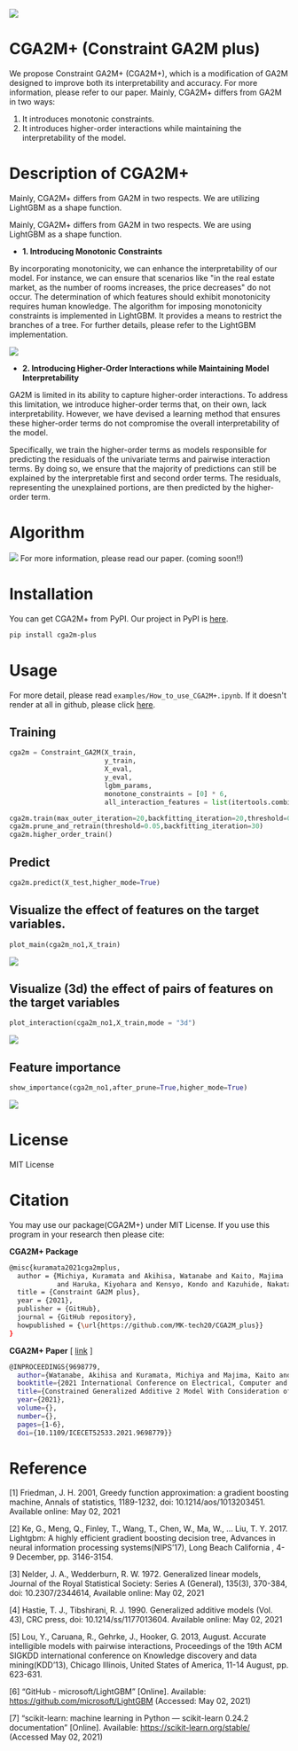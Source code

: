![](https://raw.githubusercontent.com/MK-tech20/CGA2M_plus/main/images/cga2m_plus%2B.png) 
# CGA2M+ (Constraint GA2M plus)
We propose Constraint GA2M+ (CGA2M+), which is a modification of GA2M designed to improve both its interpretability and accuracy. For more information, please refer to our paper. Mainly, CGA2M+ differs from GA2M in two ways:

1. It introduces monotonic constraints.
2. It introduces higher-order interactions while maintaining the interpretability of the model.
# Description of CGA2M+
Mainly, CGA2M+ differs from GA2M in two respects. We are utilizing LightGBM as a shape function.

Mainly, CGA2M+ differs from GA2M in two respects. We are using LightGBM as a shape function.

- **1. Introducing Monotonic Constraints**  

By incorporating monotonicity, we can enhance the interpretability of our model. For instance, we can ensure that scenarios like "in the real estate market, as the number of rooms increases, the price decreases" do not occur. The determination of which features should exhibit monotonicity requires human knowledge. The algorithm for imposing monotonicity constraints is implemented in LightGBM. It provides a means to restrict the branches of a tree. For further details, please refer to the LightGBM implementation.

![](https://raw.githubusercontent.com/MK-tech20/CGA2M_plus/main/images/constraint.png)   

- **2. Introducing Higher-Order Interactions while Maintaining Model Interpretability**  

GA2M is limited in its ability to capture higher-order interactions. To address this limitation, we introduce higher-order terms that, on their own, lack interpretability. However, we have devised a learning method that ensures these higher-order terms do not compromise the overall interpretability of the model.

Specifically, we train the higher-order terms as models responsible for predicting the residuals of the univariate terms and pairwise interaction terms. By doing so, we ensure that the majority of predictions can still be explained by the interpretable first and second order terms. The residuals, representing the unexplained portions, are then predicted by the higher-order term.


# Algorithm  
![](https://raw.githubusercontent.com/MK-tech20/CGA2M_plus/main/images/algorithm.png)
For more information, please read our paper. (coming soon!!) 
# Installation
You can get CGA2M+ from PyPI. Our project in PyPI is [here](https://pypi.org/project/cga2m-plus/).
```bash
pip install cga2m-plus
```

# Usage
For more detail, please read `examples/How_to_use_CGA2M+.ipynb`.
If it doesn't render at all in github, please click [here](https://kokes.github.io/nbviewer.js/viewer.html#aHR0cHM6Ly9naXRodWIuY29tL01LLXRlY2gyMC9DR0EyTV9wbHVzL2Jsb2IvbWFpbi9leGFtcGxlcy9Ib3dfdG9fdXNlX0NHQTJNJTJCLmlweW5i).
## Training

```python
cga2m = Constraint_GA2M(X_train,
                        y_train,
                        X_eval,
                        y_eval,
                        lgbm_params,
                        monotone_constraints = [0] * 6,
                        all_interaction_features = list(itertools.combinations(range(X_test.shape[1]), 2)))

cga2m.train(max_outer_iteration=20,backfitting_iteration=20,threshold=0.05)
cga2m.prune_and_retrain(threshold=0.05,backfitting_iteration=30)
cga2m.higher_order_train()
```
## Predict
```python
cga2m.predict(X_test,higher_mode=True)
```

## Visualize the effect of features on the target variables.
```python
plot_main(cga2m_no1,X_train)
```
![](https://raw.githubusercontent.com/MK-tech20/CGA2M_plus/main/images/plot_main.png) 

## Visualize (3d) the effect of pairs of features on the target variables
```python
plot_interaction(cga2m_no1,X_train,mode = "3d")
```
![](https://raw.githubusercontent.com/MK-tech20/CGA2M_plus/main/images/plot_pairs.png) 
## Feature importance
```python
show_importance(cga2m_no1,after_prune=True,higher_mode=True)
```
![](https://raw.githubusercontent.com/MK-tech20/CGA2M_plus/main/images/feature_importance.png) 
# License
MIT License
# Citation
You may use our package(CGA2M+) under MIT License. 
If you use this program in your research then please cite:

**CGA2M+ Package**  
```bash
@misc{kuramata2021cga2mplus,
  author = {Michiya, Kuramata and Akihisa, Watanabe and Kaito, Majima 
            and Haruka, Kiyohara and Kensyo, Kondo and Kazuhide, Nakata},
  title = {Constraint GA2M plus},
  year = {2021},
  publisher = {GitHub},
  journal = {GitHub repository},
  howpublished = {\url{https://github.com/MK-tech20/CGA2M_plus}}
}
```

**CGA2M+ Paper** [ [link](https://ieeexplore.ieee.org/document/9698779) ]  
```bash
@INPROCEEDINGS{9698779,
  author={Watanabe, Akihisa and Kuramata, Michiya and Majima, Kaito and Kiyohara, Haruka and Kensho, Kondo and Nakata, Kazuhide},
  booktitle={2021 International Conference on Electrical, Computer and Energy Technologies (ICECET)}, 
  title={Constrained Generalized Additive 2 Model With Consideration of High-Order Interactions}, 
  year={2021},
  volume={},
  number={},
  pages={1-6},
  doi={10.1109/ICECET52533.2021.9698779}}
```

# Reference
[1] Friedman, J. H. 2001, Greedy function approximation: a gradient boosting machine, Annals of statistics, 1189-1232, doi: 10.1214/aos/1013203451. Available online: May 02, 2021

[2] Ke, G., Meng, Q., Finley, T., Wang, T., Chen, W., Ma, W., ... Liu, T. Y. 2017. Lightgbm: A highly efficient gradient boosting decision tree, Advances in neural information processing systems(NIPS’17), Long Beach California , 4-9 December, pp. 3146-3154.

[3] Nelder, J. A., Wedderburn, R. W. 1972. Generalized linear models, Journal of the Royal Statistical Society: Series A (General), 135(3), 370-384, doi: 10.2307/2344614, Available online: May 02, 2021

[4] Hastie, T. J., Tibshirani, R. J. 1990. Generalized additive models (Vol. 43), CRC press, doi: 10.1214/ss/1177013604. Available online: May 02, 2021

[5] Lou, Y., Caruana, R., Gehrke, J., Hooker, G. 2013, August. Accurate intelligible models with pairwise interactions, Proceedings of the 19th ACM SIGKDD international conference on Knowledge discovery and data mining(KDD’13), Chicago Illinois, United States of America, 11-14 August, pp. 623-631.

[6] “GitHub - microsoft/LightGBM” [Online]. Available: https://github.com/microsoft/LightGBM (Accessed: May 02, 2021)

[7] “scikit-learn: machine learning in Python — scikit-learn 0.24.2 documentation” [Online]. Available: https://scikit-learn.org/stable/ (Accessed May 02, 2021)
